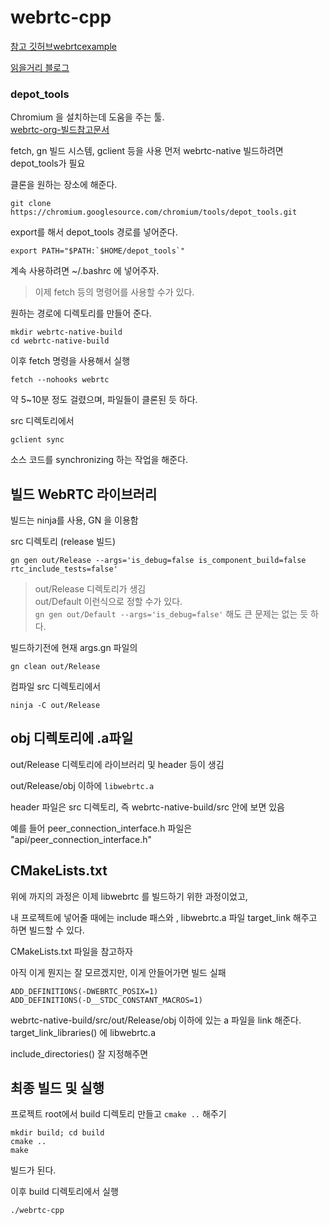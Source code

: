 # webrtc-cpp
[참고 깃허브webrtcexample](https://github.com/Tohntobshi/webrtcexample)   

[읽을거리 블로그](https://velog.io/@devdynam0507/WebRTC-Native-C-API%EB%A1%9C-SFU-%EB%B0%A9%EC%8B%9D1N-%EA%B5%AC%ED%98%84%ED%95%98%EA%B8%B0)



### depot_tools
Chromium 을 설치하는데 도움을 주는 툴.  
[webrtc-org-빌드참고문서](https://webrtc.github.io/webrtc-org/native-code/development/)

fetch, gn 빌드 시스템, gclient 등을 사용
먼저 webrtc-native 빌드하려면 depot_tools가 필요

클론을 원하는 장소에 해준다. 
```
git clone https://chromium.googlesource.com/chromium/tools/depot_tools.git
```

export를 해서 depot_tools 경로를 넣어준다.
```
export PATH="$PATH:`$HOME/depot_tools`"
```
계속 사용하려면 ~/.bashrc 에 넣어주자.

> 이제 fetch 등의 명령어를 사용할 수가 있다.


원하는 경로에 디렉토리를 만들어 준다.
```
mkdir webrtc-native-build
cd webrtc-native-build
```

이후 fetch 명령을 사용해서 실행
```
fetch --nohooks webrtc
```

약 5~10분 정도 걸렸으며, 파일들이 클론된 듯 하다. 

src 디렉토리에서 
```
gclient sync
```

소스 코드를 synchronizing 하는 작업을 해준다.


## 빌드 WebRTC 라이브러리
빌드는 ninja를 사용, GN 을 이용함  

src 디렉토리 (release 빌드)
```
gn gen out/Release --args='is_debug=false is_component_build=false rtc_include_tests=false'
```

> out/Release 디렉토리가 생김    
out/Default 이런식으로 정할 수가 있다.  
`gn gen out/Default --args='is_debug=false'` 해도 큰 문제는 없는 듯 하다.  


빌드하기전에 현재 args.gn 파일의  
```
gn clean out/Release
```

컴파일
src 디렉토리에서 
```
ninja -C out/Release
```


## obj 디렉토리에 .a파일
out/Release 디렉토리에 라이브러리 및 header 등이 생김

out/Release/obj 이하에 `libwebrtc.a`

header 파일은 src 디렉토리, 즉 webrtc-native-build/src 안에 보면 있음   

예를 들어 
peer_connection_interface.h 파일은 "api/peer_connection_interface.h"   


## CMakeLists.txt
위에 까지의 과정은 이제 libwebrtc 를 빌드하기 위한 과정이었고,   

내 프로젝트에 넣어줄 때에는 include 패스와 , libwebrtc.a 파일 target_link 해주고  
하면 빌드할 수 있다.


CMakeLists.txt 파일을 참고하자

아직 이게 뭔지는 잘 모르겠지만, 이게 안들어가면 빌드 실패
```
ADD_DEFINITIONS(-DWEBRTC_POSIX=1)
ADD_DEFINITIONS(-D__STDC_CONSTANT_MACROS=1)
```

webrtc-native-build/src/out/Release/obj  이하에 있는 a 파일을 link 해준다.   
target_link_libraries() 에 libwebrtc.a

include_directories() 잘 지정해주면   


## 최종 빌드 및 실행
프로젝트 root에서 build 디렉토리 만들고 `cmake ..` 해주기   
```
mkdir build; cd build
cmake ..
make
```
빌드가 된다.

이후 build 디렉토리에서 실행
```
./webrtc-cpp
```


